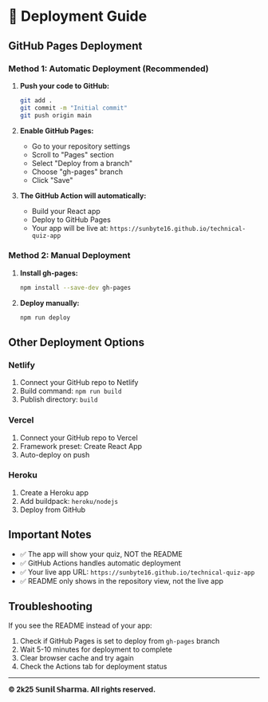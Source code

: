 # 🚀 Deployment Guide

## GitHub Pages Deployment

### Method 1: Automatic Deployment (Recommended)

1. **Push your code to GitHub:**
   ```bash
   git add .
   git commit -m "Initial commit"
   git push origin main
   ```

2. **Enable GitHub Pages:**
   - Go to your repository settings
   - Scroll to "Pages" section
   - Select "Deploy from a branch"
   - Choose "gh-pages" branch
   - Click "Save"

3. **The GitHub Action will automatically:**
   - Build your React app
   - Deploy to GitHub Pages
   - Your app will be live at: `https://sunbyte16.github.io/technical-quiz-app`

### Method 2: Manual Deployment

1. **Install gh-pages:**
   ```bash
   npm install --save-dev gh-pages
   ```

2. **Deploy manually:**
   ```bash
   npm run deploy
   ```

## Other Deployment Options

### Netlify
1. Connect your GitHub repo to Netlify
2. Build command: `npm run build`
3. Publish directory: `build`

### Vercel
1. Connect your GitHub repo to Vercel
2. Framework preset: Create React App
3. Auto-deploy on push

### Heroku
1. Create a Heroku app
2. Add buildpack: `heroku/nodejs`
3. Deploy from GitHub

## Important Notes

- ✅ The app will show your quiz, NOT the README
- ✅ GitHub Actions handles automatic deployment
- ✅ Your live app URL: `https://sunbyte16.github.io/technical-quiz-app`
- ✅ README only shows in the repository view, not the live app

## Troubleshooting

If you see the README instead of your app:
1. Check if GitHub Pages is set to deploy from `gh-pages` branch
2. Wait 5-10 minutes for deployment to complete
3. Clear browser cache and try again
4. Check the Actions tab for deployment status

---

**© 2k25 𝕊𝕦𝕟𝕚𝕝 𝕊𝕙𝕒𝕣𝕞𝕒. All rights reserved.**